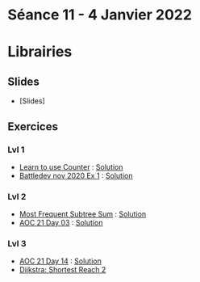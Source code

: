 # Séance 11 - 4 Janvier 2022
# Librairies
## Slides
  - [Slides]
## Exercices
### Lvl 1
 - [Learn to use Counter](https://www.hackerrank.com/challenges/collections-counter/problem) : [Solution](counter.py)
 - [Battledev nov 2020 Ex 1](https://www.isograd-testingservices.com/FR/solutions-challenges-de-code?cts_id=70) : [Solution](bd-11-2020-Ex1.py)

### Lvl 2

 - [Most Frequent Subtree Sum](https://leetcode.com/problems/most-frequent-subtree-sum/) : [Solution](most_frequent_subtree_sum.py)
 - [AOC 21 Day 03](https://adventofcode.com/2021/day/03) : [Solution](AOC21_03.py)

### Lvl 3

 - [AOC 21 Day 14](https://adventofcode.com/2021/day/14) : [Solution](AOC21_14.py)
 - [Dijkstra: Shortest Reach 2](https://www.hackerrank.com/challenges/dijkstrashortreach/problem)

